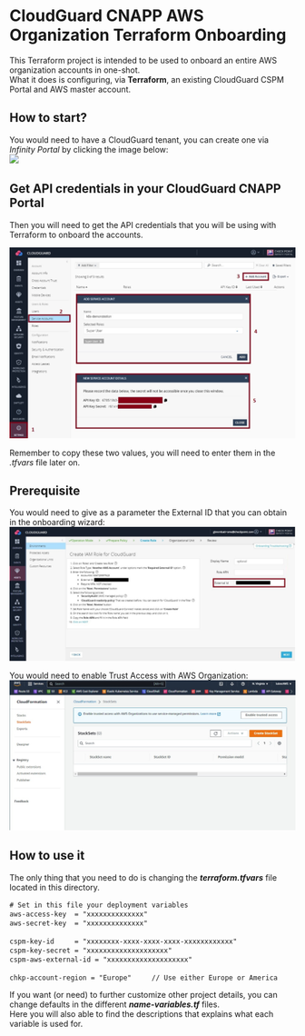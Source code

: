 # CloudGuard CNAPP AWS Organization Terraform Onboarding
This Terraform project is intended to be used to onboard an entire AWS organization accounts in one-shot.     
What it does is configuring, via **Terraform**, an existing CloudGuard CSPM Portal and AWS master account.      
 
## How to start?
You would need to have a CloudGuard tenant, you can create one via *Infinity Portal* by clicking the image below:      
[<img src="https://www.checkpoint.com/wp-content/themes/checkpoint-theme-v2/images/checkpoint-logo.png">](https://portal.checkpoint.com/create-account)

## Get API credentials in your CloudGuard CNAPP Portal
Then you will need to get the API credentials that you will be using with Terraform to onboard the accounts.

![Architectural Design](/zimages/create-cpsm-serviceaccount.jpg)

Remember to copy these two values, you will need to enter them in the *.tfvars* file later on.

## Prerequisite
You would need to give as a parameter the External ID that you can obtain in the onboarding wizard:
![AWS External ID](/zimages/aws-external-id.jpg)

You would need to enable Trust Access with AWS Organization:      
![AWS Trust Access](/zimages/aws-enable-trust-access.jpg)

## How to use it
The only thing that you need to do is changing the __*terraform.tfvars*__ file located in this directory.

```hcl
# Set in this file your deployment variables
aws-access-key  = "xxxxxxxxxxxxxx"
aws-secret-key  = "xxxxxxxxxxxxxx"

cspm-key-id     = "xxxxxxxx-xxxx-xxxx-xxxx-xxxxxxxxxxxx"
cspm-key-secret = "xxxxxxxxxxxxxxxxxxxx"
cspm-aws-external-id = "xxxxxxxxxxxxxxxxxxxx"

chkp-account-region = "Europe"     // Use either Europe or America
```
If you want (or need) to further customize other project details, you can change defaults in the different __*name-variables.tf*__ files.   
Here you will also able to find the descriptions that explains what each variable is used for.